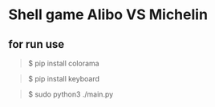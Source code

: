 # Shell game  Alibo VS Michelin

## for run use
> $ pip install colorama

> $ pip install keyboard

> $ sudo python3 ./main.py 
